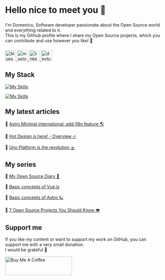 <h1 align="left">Hello nice to meet you 👋 </h1>

###

<p align="left">I'm Domenico, Software developer passionate about the Open Source world and everything related to it.<br>This is my GitHub profile where I share my Open Source projects, which you can contribute and use however you like! 🚀</p>

###

<div align="left">
  <a href="https://bsky.app/profile/dvalin99.bsky.social" target="_blank">
    <img src="https://img.shields.io/static/v1?message=Bluesky&label=&color=208bfe&logoColor=white&labelColor=&style=for-the-badge" height="35" alt="bluesky logo"  />
  </a>
  <a href="https://mastodon.uno/@dvalin99" target="_blank">
    <img src="https://img.shields.io/static/v1?message=Mastodon&label=&color=5b49df&logoColor=white&labelColor=&style=for-the-badge" height="35" alt="mastodon logo"  />
  </a>
  <a href="https://www.linkedin.com/in/domenico-tenace/" target="_blank">
    <img src="https://img.shields.io/static/v1?message=LinkedIn&logo=linkedin&label=&color=0077B5&logoColor=white&labelColor=&style=for-the-badge" height="35" alt="linkedin logo"  />
  </a>
  <a href="https://dev.to/dvalin99" target="_blank">
    <img src="https://img.shields.io/static/v1?message=dev.to&label=&color=0A0A0A&logoColor=white&labelColor=&style=for-the-badge" height="35" alt="devto logo"  />
  </a>
  
</div>


###

###

## My Stack
[![My Skills](https://skillicons.dev/icons?i=js,ts,vue,nuxt,cs,dotnet&theme=light)](https://skillicons.dev#gh-dark-mode-only)

[![My Skills](https://skillicons.dev/icons?i=js,ts,vue,nuxt,cs,dotnet&theme=dark)](https://skillicons.dev#gh-light-mode-only)

###

## My latest articles
<div>

   🔸  <a href="https://dev.to/this-is-learning/astro-minimal-international-add-i18n-features-5gc5" target="_blank">Astro Minimal international: add i18n feature 🌎</a> 
  <br/>
  <br/>
   🔸  <a href="https://dev.to/this-is-learning/hot-design-is-here-overview-174e" target="_blank">Hot Design is here! - Overview 🔥</a>  
  <br/> 
   🔸 <a href="https://dev.to/this-is-learning/uno-platform-is-the-revolution-2eli" target="_blank">Uno Platform is the revolution 🛸</a>   
  

  
</div>



###



## My series
<div>
  🔸 <a href="https://dev.to/dvalin99/series/29049" target="_blank">My Open Source Diary 📕</a> 
  <br/>
  <br/>
  🔸 <a href="https://dev.to/dvalin99/series/24380" target="_blank">Basic concepts of Vue.js</a> 
  <br/>
  <br/>
  🔸 <a href="https://dev.to/dvalin99/series/26000" target="_blank">Basic concepts of Astro 🪐</a>
  <br/>
  <br/>
  🔸 <a href="https://dev.to/dvalin99/series/27756" target="_blank">7 Open Source Projects You Should Know 👁</a>
  
</div>

## Support me

If you like my content or want to support my work on GitHub, you can support me with a very small donation. 
<br/>
I would be grateful 🥹

<a href="https://www.buymeacoffee.com/domenicotenace" target="_blank"><img src="https://cdn.buymeacoffee.com/buttons/v2/default-yellow.png" alt="Buy Me A Coffee" style="height: 60px !important;width: 217px !important;" ></a>


